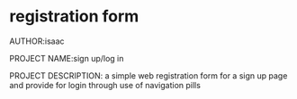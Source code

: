 # registration form
AUTHOR:isaac

PROJECT NAME:sign up/log in

PROJECT DESCRIPTION:
a simple  web registration form for a sign up page and provide for login
through use of navigation pills
